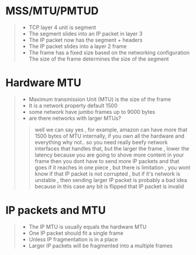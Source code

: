 # MSS/MTU/PMTUD

> - TCP layer 4 unit is segment 
> - The segment slides into an IP packet in layer 3
> - The IP packet now has the segment + headers 
> - The IP packet slides into a layer 2 frame 
> - The frame has a fixed size based on the networking configuration
> The size of the frame determines the size of the segment

# Hardware MTU 
> - Maximum transmission Unit (MTU) is the size of the frame
> - It is a network property default 1500
> - some network have jumbo frames up to 9000 bytes 
> - are there networks with larger MTUs?
>
>> well we can say yes , for example, amazon can have more that 1500 bytes of MTU internally, if you own all the hardware and everything why not.. so you need really beefy network interfaces that handles that, but the larger the frame , lower the latency because you are going to shove more content in your frame then you dont have to send more IP packets and that goes if it reaches in one piece , but there is limitation , you wont know if that IP packet is not corrupted , but if it's network is unstable , then sending larger IP packet is probably a bad idea because in this case any bit is flipped that IP packet is invalid 

# IP packets and MTU
> - The IP MTU is usually equals the hardware MTU 
> - One IP packet should fit a single frame 
> - Unless IP fragmentation is in a place 
> - Larger IP packets will be fragmented into a multiple frames 

